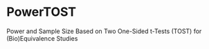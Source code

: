 # PowerTOST
Power and Sample Size Based on Two One-Sided t-Tests (TOST) for (Bio)Equivalence Studies
